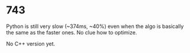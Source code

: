# 743

Python is still very slow (~374ms, ~40%) even when the algo is basically the same as the faster ones. No clue how to optimize.

No C++ version yet.

